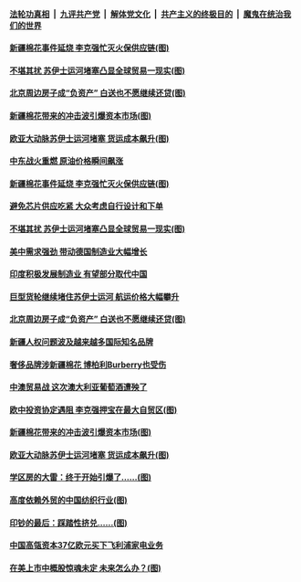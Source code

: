 ####  [法轮功真相](../../../../basic/blob/master/README.md?t=03280701) &nbsp;|&nbsp; [九评共产党](../../../../9ping.md/blob/master/README.md?t=03280701) &nbsp;|&nbsp; [解体党文化](../../../../jtdwh.md/blob/master/README.md?t=03280701)  &nbsp;|&nbsp; [共产主义的终极目的](../../../../gczydzjmd.md/blob/master/README.md?t=03280701) &nbsp;|&nbsp; [魔鬼在统治我们的世界](../../../../mgztzwmdsj.md/blob/master/README.md?t=03280701) 

#### [新疆棉花事件延烧 李克强忙灭火保供应链(图)](../pages/p5/966951.md?t=03280701) 

#### [不堪其扰 苏伊士运河堵塞凸显全球贸易一现实(图)](../pages/p5/966929.md?t=03280701) 


#### [北京周边房子成“负资产” 白送也不愿继续还贷(图)](../pages/p5/966901.md?t=03280701) 

#### [新疆棉花带来的冲击波引爆资本市场(图)](../pages/p5/966838.md?t=03280701) 

#### [欧亚大动脉苏伊士运河堵塞 货运成本飙升(图)](../pages/p5/966778.md?t=03280701) 

#### [中东战火重燃 原油价格瞬间飙涨](../pages/p5/966954.md?t=03280701) 

#### [新疆棉花事件延烧 李克强忙灭火保供应链(图)](../pages/p5/966951.md?t=03280701) 

#### [避免芯片供应吃紧 大众考虑自行设计和下单](../pages/p5/966950.md?t=03280701) 

#### [不堪其扰 苏伊士运河堵塞凸显全球贸易一现实(图)](../pages/p5/966929.md?t=03280701) 

#### [美中需求强劲 带动德国制造业大幅增长](../pages/p5/966921.md?t=03280701) 

#### [印度积极发展制造业 有望部分取代中国](../pages/p5/966913.md?t=03280701) 

#### [巨型货轮继续堵住苏伊士运河 航运价格大幅攀升](../pages/p5/966912.md?t=03280701) 


#### [北京周边房子成“负资产” 白送也不愿继续还贷(图)](../pages/p5/966901.md?t=03280701) 

#### [新疆人权问题波及越来越多国际知名品牌](../pages/p5/966863.md?t=03280701) 

#### [奢侈品牌涉新疆棉花 博柏利Burberry也受伤](../pages/p5/966862.md?t=03280701) 

#### [中澳贸易战 这次澳大利亚葡萄酒遭殃了](../pages/p5/966860.md?t=03280701) 

#### [欧中投资协定遇阻 李克强押宝在最大自贸区(图)](../pages/p5/966840.md?t=03280701) 

#### [新疆棉花带来的冲击波引爆资本市场(图)](../pages/p5/966838.md?t=03280701) 

#### [欧亚大动脉苏伊士运河堵塞 货运成本飙升(图)](../pages/p5/966778.md?t=03280701) 

#### [学区房的大雷：终于开始引爆了……(图)](../pages/p5/966773.md?t=03280701) 

#### [高度依赖外贸的中国纺织行业(图)](../pages/p5/966781.md?t=03280701) 

#### [印钞的最后：踩踏性挤兑……(图)](../pages/p5/966767.md?t=03280701) 

#### [中国高瓴资本37亿欧元买下飞利浦家电业务](../pages/p5/966744.md?t=03280701) 

#### [在美上市中概股惊魂未定 未来怎么办？(图)](../pages/p5/966730.md?t=03280701) 

